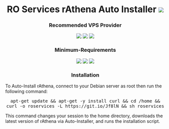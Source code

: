 <h1 align="center">RO Services rAthena Auto Installer <img src="https://img.shields.io/badge/Version-1.0-blue.svg"></h1>
<h3 align="center">Recommended VPS Provider</h3>
<p align="center">
<img src="https://img.shields.io/badge/Host-OVH-blue.svg"> <img src="https://img.shields.io/badge/Host-Vultr-blue.svg"> <img src="https://img.shields.io/badge/Server-Linode-green.svg">
</p>
<h3 align="center">Minimum-Requirements</h3>
<p align="center">
<img src="https://img.shields.io/badge/OS-Debian%2010-red.svg"> <img src="https://img.shields.io/badge/Memory-2%20GB-blue.svg"> <img src="https://img.shields.io/badge/CPU-1%20Core-green.svg">
</p>
<h3 align="center">Installation</h3>
To Auto-Install rAthena, connect to your Debian server as root then run the following command:
<p align="center">
<kbd>apt-get update &amp;&amp; apt-get -y install curl &amp;&amp; cd /home &amp;&amp; curl -o roservices -L https://git.io/Jf8lN &amp;&amp; sh roservices</kbd>
</p>
This command changes your session to the home directory, downloads the latest version of rAthena via Auto-Installer, and runs the installation script.
